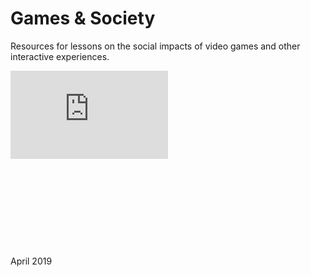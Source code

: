 # Games & Society

Resources for lessons on the social impacts of video games and other interactive experiences.

<div style="max-width:100%;">
  <div style="position:relative;height:0;padding-bottom:56%;">
    <iframe src="https://embed.ted.com/talks/herman_narula_the_transformative_power_of_video_games" width="50%" max-height="480" style="position:absolute;left:0;top:0;width:50%;height:50%" frameborder="0" scrolling="no" allowfullscreen>
    </iframe>
  </div>
  <p style="float:left;">April 2019</p>
</div>
